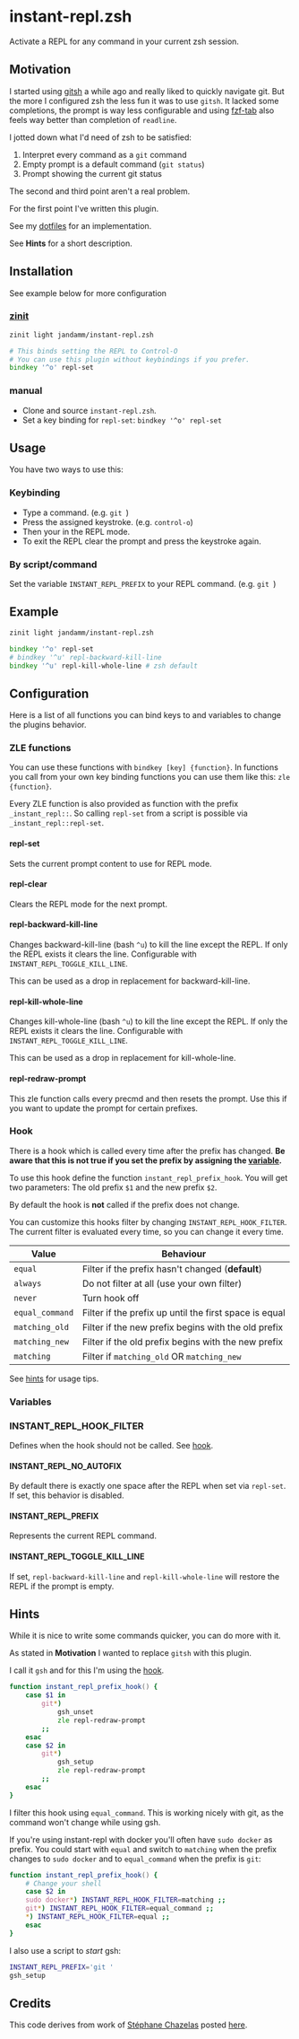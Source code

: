 # instant-repl.zsh
Activate a REPL for any command in your current zsh session.

## Motivation
I started using [gitsh](https://github.com/thoughtbot/gitsh) a while ago and really liked to quickly navigate git.
But the more I configured zsh the less fun it was to use `gitsh`.
It lacked some completions, the prompt is way less configurable and using [fzf-tab](https://github.com/Aloxaf/fzf-tab) also feels way better than completion of `readline`.

I jotted down what I'd need of zsh to be satisfied:
1. Interpret every command as a `git` command
2. Empty prompt is a default command (`git status`)
3. Prompt showing the current git status

The second and third point aren't a real problem.

For the first point I've written this plugin.

See my [dotfiles](https://github.com/jandamm/dotfiles/tree/master/zsh) for an implementation.

See **Hints** for a short description.

## Installation
See example below for more configuration

### [zinit](https://github.com/zdharma/zinit)
```zsh
zinit light jandamm/instant-repl.zsh

# This binds setting the REPL to Control-O
# You can use this plugin without keybindings if you prefer.
bindkey '^o' repl-set
```

### manual
- Clone and source `instant-repl.zsh`.
- Set a key binding for `repl-set`: `bindkey '^o' repl-set`

## Usage
You have two ways to use this:

### Keybinding

- Type a command. (e.g. `git `)
- Press the assigned keystroke. (e.g. `control-o`)
- Then your in the REPL mode.
- To exit the REPL clear the prompt and press the keystroke again.

### By script/command

Set the variable `INSTANT_REPL_PREFIX` to your REPL command. (e.g. `git `)

## Example

```zsh
zinit light jandamm/instant-repl.zsh

bindkey '^o' repl-set
# bindkey '^u' repl-backward-kill-line
bindkey '^u' repl-kill-whole-line # zsh default
```

## Configuration
Here is a list of all functions you can bind keys to and variables to change the plugins behavior.

### ZLE functions
You can use these functions with `bindkey [key] {function}`.
In functions you call from your own key binding functions you can use them like this: `zle {function}`.

Every ZLE function is also provided as function with the prefix `_instant_repl::`.
So calling `repl-set` from a script is possible via `_instant_repl::repl-set`.

#### repl-set
Sets the current prompt content to use for REPL mode.

#### repl-clear
Clears the REPL mode for the next prompt.

#### repl-backward-kill-line
Changes backward-kill-line (bash `^u`) to kill the line except the REPL. If only the REPL exists it clears the line.
Configurable with `INSTANT_REPL_TOGGLE_KILL_LINE`.

This can be used as a drop in replacement for backward-kill-line.

#### repl-kill-whole-line
Changes kill-whole-line (bash `^u`) to kill the line except the REPL. If only the REPL exists it clears the line.
Configurable with `INSTANT_REPL_TOGGLE_KILL_LINE`.

This can be used as a drop in replacement for kill-whole-line.

#### repl-redraw-prompt
This zle function calls every precmd and then resets the prompt.
Use this if you want to update the prompt for certain prefixes.

### Hook
There is a hook which is called every time after the prefix has changed. **Be aware that this is not true if you set the prefix by assigning the [variable](#INSTANT_REPL_PREFIX).**

To use this hook define the function `instant_repl_prefix_hook`. You will get two parameters: The old prefix `$1` and the new prefix `$2`.

By default the hook is **not** called if the prefix does not change.

You can customize this hooks filter by changing `INSTANT_REPL_HOOK_FILTER`. The current filter is evaluated every time, so you can change it every time.

| Value | Behaviour |
| --- | --- |
| `equal` | Filter if the prefix hasn't changed (**default**) |
| `always` | Do not filter at all (use your own filter) |
| `never` | Turn hook off |
| `equal_command` | Filter if the prefix up until the first space is equal |
| `matching_old` | Filter if the new prefix begins with the old prefix |
| `matching_new` | Filter if the old prefix begins with the new prefix |
| `matching` | Filter if `matching_old` OR `matching_new` |

See [hints](#hints) for usage tips.

### Variables
### INSTANT_REPL_HOOK_FILTER
Defines when the hook should not be called. See [hook](#hook).

#### INSTANT_REPL_NO_AUTOFIX
By default there is exactly one space after the REPL when set via `repl-set`. If set, this behavior is disabled.

#### INSTANT_REPL_PREFIX
Represents the current REPL command.

#### INSTANT_REPL_TOGGLE_KILL_LINE
If set, `repl-backward-kill-line` and `repl-kill-whole-line` will restore the REPL if the prompt is empty.

## Hints
While it is nice to write some commands quicker, you can do more with it.

As stated in **Motivation** I wanted to replace `gitsh` with this plugin.

I call it `gsh` and for this I'm using the [hook](#hook).
```zsh
function instant_repl_prefix_hook() {
	case $1 in
		git*)
			gsh_unset
			zle repl-redraw-prompt
		;;
	esac
	case $2 in
		git*)
			gsh_setup
			zle repl-redraw-prompt
		;;
	esac
}
```
I filter this hook using `equal_command`. This is working nicely with git, as the command won't change while using gsh.

If you're using instant-repl with docker you'll often have `sudo docker` as prefix.
You could start with `equal` and switch to `matching` when the prefix changes to `sudo docker` and to `equal_command` when the prefix is `git`:

```zsh
function instant_repl_prefix_hook() {
	# Change your shell
	case $2 in
	sudo docker*) INSTANT_REPL_HOOK_FILTER=matching ;;
	git*) INSTANT_REPL_HOOK_FILTER=equal_command ;;
	*) INSTANT_REPL_HOOK_FILTER=equal ;;
	esac
}
```

I also use a script to *start* gsh:
```zsh
INSTANT_REPL_PREFIX='git '
gsh_setup
```

## Credits
This code derives from work of [Stéphane Chazelas](https://unix.stackexchange.com/users/22565/st%C3%A9phane-chazelas) posted [here](https://unix.stackexchange.com/a/555734/405149).
